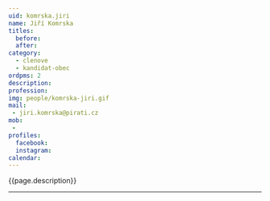 ```yaml
---
uid: komrska.jiri
name: Jiří Komrska
titles:
  before: 
  after:
category:
  - clenove
  - kandidat-obec 
ordpms: 2
description: 
profession: 
img: people/komrska-jiri.gif
mail:
 - jiri.komrska@pirati.cz
mob:
 - 
profiles:
  facebook: 
  instagram: 
calendar: 
---
```


{{page.description}}



---
